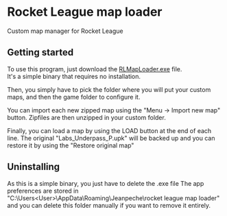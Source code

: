 # Rocket League map loader
Custom map manager for Rocket League

## Getting started
To use this program, just download the [RLMapLoader.exe](/JeanpecheGH/rocket_league_map_loader/releases/latest/download/RLMapLoader.exe) file.  
It's a simple binary that requires no installation.

Then, you simply have to pick the folder where you will put your custom maps, and then the game folder to configure it.

You can import each new zipped map using the "Menu -> Import new map" button.
Zipfiles are then unzipped in your custom folder.

Finally, you can load a map by using the LOAD button at the end of each line.
The original "Labs_Underpass_P.upk" will be backed up and you can restore it by using the "Restore original map"

## Uninstalling
As this is a simple binary, you just have to delete the .exe file
The app preferences are stored in "C:\Users\<User>\AppData\Roaming\Jeanpeche\rocket league map loader" and you can delete this folder manually if you want to remove it entirely.
